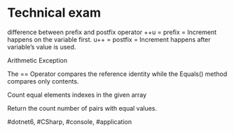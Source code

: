 # Technical exam

difference between prefix and postfix operator
++u = prefix = Increment happens on the variable first.
u++ = postfix = Increment happens after variable’s value is used.

Arithmetic Exception

The == Operator compares the reference identity while the Equals() method compares only contents.

Count equal elements indexes in the given array

Return the count number of pairs with equal values.

#dotnet6, #CSharp, #console, #application